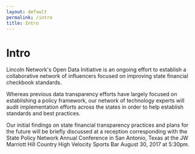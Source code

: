 ```yaml
---
layout: default
permalink: /intro
title: Intro
---
```


# Intro

Lincoln Network's Open Data Initiative is an ongoing effort to establish a collaborative network of influencers focused on improving state financial checkbook standards.

Whereas previous data transparency efforts have largely focused on establishing a policy framework, our network of technology experts will audit implementation efforts across the states in order to help establish standards and best practices.

Our initial findings on state financial transparency practices and plans for the future will be briefly discussed at a reception corresponding with the State Policy Network Annual Conference in San Antonio, Texas at the JW Marriott Hill Country High Velocity Sports Bar August 30, 2017 at 5:30pm.
